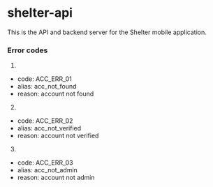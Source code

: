 # shelter-api
This is the API and backend server for the Shelter mobile application.

### Error codes
1.
  - code: ACC_ERR_01
  - alias: acc_not_found
  - reason: account not found
  
2. 
  - code: ACC_ERR_02
  - alias: acc_not_verified
  - reason: account not verified

3.
  - code: ACC_ERR_03
  - alias: acc_not_admin
  - reason: account not admin
